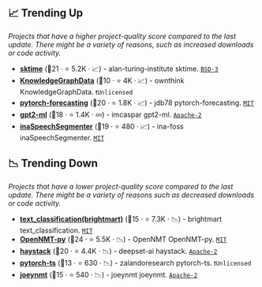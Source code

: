 ## 📈 Trending Up

_Projects that have a higher project-quality score compared to the last update. There might be a variety of reasons, such as increased downloads or code activity._

- <b><a href="https://github.com/alan-turing-institute/sktime">sktime</a></b> (🥇21 ·  ⭐ 5.2K · 📈) - alan-turing-institute sktime. <code><a href="http://bit.ly/3aKzpTv">BSD-3</a></code>
- <b><a href="https://github.com/ownthink/KnowledgeGraphData">KnowledgeGraphData</a></b> (🥉10 ·  ⭐ 4K · 📈) - ownthink KnowledgeGraphData. <code>❗Unlicensed</code>
- <b><a href="https://github.com/jdb78/pytorch-forecasting">pytorch-forecasting</a></b> (🥈20 ·  ⭐ 1.8K · 📈) - jdb78 pytorch-forecasting. <code><a href="http://bit.ly/34MBwT8">MIT</a></code>
- <b><a href="https://github.com/imcaspar/gpt2-ml">gpt2-ml</a></b> (🥇18 ·  ⭐ 1.4K · 💤) - imcaspar gpt2-ml. <code><a href="http://bit.ly/3nYMfla">Apache-2</a></code>
- <b><a href="https://github.com/ina-foss/inaSpeechSegmenter">inaSpeechSegmenter</a></b> (🥇19 ·  ⭐ 480 · 📈) - ina-foss inaSpeechSegmenter. <code><a href="http://bit.ly/34MBwT8">MIT</a></code>

## 📉 Trending Down

_Projects that have a lower project-quality score compared to the last update. There might be a variety of reasons such as decreased downloads or code activity._

- <b><a href="https://github.com/brightmart/text_classification">text_classification(brightmart)</a></b> (🥉15 ·  ⭐ 7.3K · 📉) - brightmart text_classification. <code><a href="http://bit.ly/34MBwT8">MIT</a></code>
- <b><a href="https://github.com/OpenNMT/OpenNMT-py">OpenNMT-py</a></b> (🥇24 ·  ⭐ 5.5K · 📉) - OpenNMT OpenNMT-py. <code><a href="http://bit.ly/34MBwT8">MIT</a></code>
- <b><a href="https://github.com/deepset-ai/haystack">haystack</a></b> (🥈20 ·  ⭐ 4.4K · 📉) - deepset-ai haystack. <code><a href="http://bit.ly/3nYMfla">Apache-2</a></code>
- <b><a href="https://github.com/zalandoresearch/pytorch-ts">pytorch-ts</a></b> (🥉13 ·  ⭐ 630 · 📉) - zalandoresearch pytorch-ts. <code>❗Unlicensed</code>
- <b><a href="https://github.com/joeynmt/joeynmt">joeynmt</a></b> (🥉15 ·  ⭐ 540 · 📉) - joeynmt joeynmt. <code><a href="http://bit.ly/3nYMfla">Apache-2</a></code>

